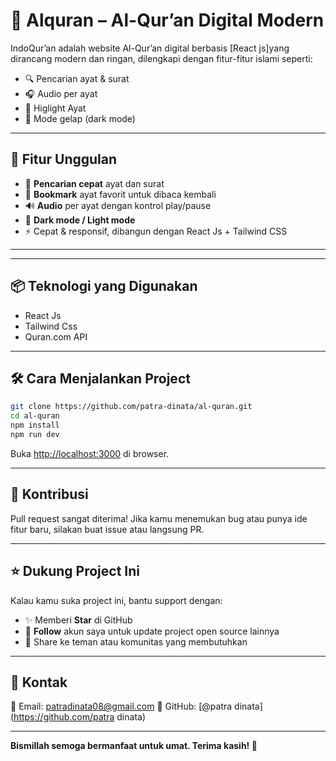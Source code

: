 # 🌙 Alquran – Al-Qur’an Digital Modern

IndoQur’an adalah website Al-Qur’an digital berbasis [React js]yang dirancang modern dan ringan, dilengkapi dengan fitur-fitur islami seperti:
- 🔍 Pencarian ayat & surat
- 🎧 Audio per ayat
- 📌 Higlight Ayat 
- 🌙 Mode gelap (dark mode)

---

## 🚀 Fitur Unggulan

- 🔎 **Pencarian cepat** ayat dan surat
- 📑 **Bookmark** ayat favorit untuk dibaca kembali
- 🔊 **Audio** per ayat dengan kontrol play/pause
- 🌙 **Dark mode / Light mode**
- ⚡ Cepat & responsif, dibangun dengan React Js + Tailwind CSS

---


---

## 📦 Teknologi yang Digunakan

- React Js
- Tailwind Css
- Quran.com API
---

## 🛠️ Cara Menjalankan Project

```bash
git clone https://github.com/patra-dinata/al-quran.git
cd al-quran
npm install
npm run dev
```

Buka [http://localhost:3000](http://localhost:3000) di browser.

---

## 🙌 Kontribusi

Pull request sangat diterima! Jika kamu menemukan bug atau punya ide fitur baru, silakan buat issue atau langsung PR.

---

## ⭐ Dukung Project Ini

Kalau kamu suka project ini, bantu support dengan:

- ✨ Memberi **Star** di GitHub
- 👥 **Follow** akun saya untuk update project open source lainnya
- 📢 Share ke teman atau komunitas yang membutuhkan

---

## 📩 Kontak

📧 Email: patradinata08@gmail.com 
🐙 GitHub: [@patra dinata](https://github.com/patra dinata)

---

**Bismillah semoga bermanfaat untuk umat. Terima kasih! 🤍**